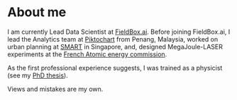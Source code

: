# About me

I am currently Lead Data Scientist at [FieldBox.ai](https://www.fieldbox.ai/). Before joining FieldBox.ai, I lead the Analytics team at [Piktochart](https://www.piktochart.com) from Penang, Malaysia, worked on urban planning at [SMART](https://smart.mit.edu/) in Singapore, and, designed MegaJoule-LASER experiments at the [French Atomic energy commission](https://www.cea.fr/english).

As the first professional experience suggests, I was trained as a physicist (see my [PhD thesis](https://tel.archives-ouvertes.fr/tel-00167424/en/)).

Views and mistakes are my own.

